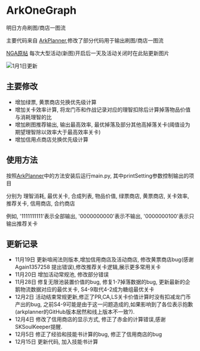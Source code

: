# ArkOneGraph
明日方舟刷图/商店一图流

主要代码来自 [ArkPlanner](https://github.com/ycremar/ArkPlanner),修改了部分代码用于输出刷图/商店一图流

[NGA原帖](https://bbs.nga.cn/read.php?tid=19069337)
每次大型活动(新图)开启后一天及活动关闭时在此贴更新图片

![1月1日更新](https://img.nga.178.com/attachments/mon_202001/01/-klbw3Q5-b75xXdZ3iT3cS2iz-1bi.png)

## 主要修改

- 增加绿票, 黄票商店兑换优先级计算
- 增加关卡效率计算, 将龙门币和作战记录对应的理智扣除后计算掉落物品价值与消耗理智的比
- 增加刷图推荐输出, 输出最高效率, 最优掉落及部分其他高掉落关卡(阈值设为期望理智除以效率大于最高效率关卡)
- 增加信用点商店兑换优先级计算

## 使用方法

按照[ArkPlanner](https://github.com/ycremar/ArkPlanner)中的方法安装后运行main.py, 其中printSetting参数控制输出的项目

分别为 理智消耗, 最优关卡, 合成列表, 物品价值, 绿票商店, 黄票商店, 关卡效率, 推荐关卡, 信用商店, 合约商店

例如, '1111111111'表示全部输出, '0000000000'表示不输出, '0000000100'表示只输出推荐关卡

## 更新记录

- 11月19日 更新喧闹法则版本,增加信用商店及活动商店, 修改黄票商店bug(感谢Again1357258 提出错误),修改推荐关卡逻辑,展示更多常用关卡
- 11月20日 增加活动常规池, 修改部分错误
- 11月28日 修复无限池装置价值的bug, 修复1-7掉落数据的bug, 更新最新的企鹅物流数据对应的最优关卡, S4-9取代4-2成为糖组最优关卡
- 12月2日 活动结束常规更新,修正了PR,CA,LS关卡价值计算时没有扣减龙门币产出的bug, 之前S4-9可能是由于这一问题造成的,如果影响到了各位表示抱歉(arkplanner的GitHub版本居然和线上版本不一致?).
- 12月4日 修改了信用商店的显示方式, 修正了赤金的计算错误,感谢SKSoulKeeper提醒.
- 12月5日 修正了经验和技能书计算的bug, 修正了信用商店的bug
- 12月15日 更新代码, 加入技能书计算
